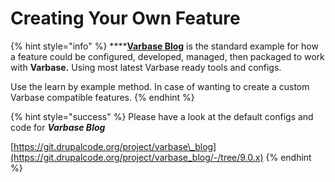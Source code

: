 # Creating Your Own Feature

{% hint style="info" %}
\*\*\*\*[**Varbase Blog**](https://www.drupal.org/project/varbase_blog) is the standard example for how a feature could be configured, developed, managed, then packaged to work with **Varbase.** Using most latest Varbase ready tools and configs.

Use the learn by example method. In case of wanting to create a custom Varbase compatible features.
{% endhint %}

{% hint style="success" %}
Please have a look at the default configs and code for _**Varbase Blog**_

[https://git.drupalcode.org/project/varbase\_blog](https://git.drupalcode.org/project/varbase_blog/-/tree/9.0.x)
{% endhint %}






